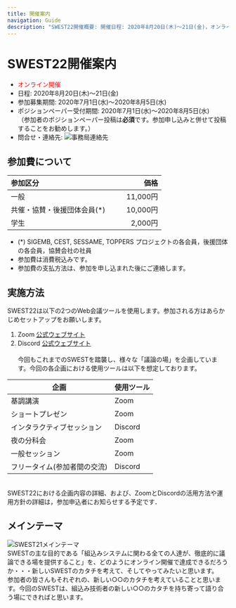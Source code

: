 ```yaml
---
title: 開催案内
navigation: Guide
description: "SWEST22開催概要: 開催日程: 2020年8月20日(木)〜21日(金)，オンライン開催， SWESTとは、大学の研究者や学生、企業の技術者や管理者、その他、組込みシステムに関わる全ての人達が、徹底的に議論できる場を提供することを主な目的とした合宿型のワークショップです。"
---
```

# SWEST22開催案内

* <font color="red">オンライン開催</font>
* 日程: 2020年8月20日(木)〜21日(金)  
* 参加募集期間: 2020年7月1日(水)～2020年8月5日(水)
* ポジションペーパー受付期間: 2020年7月1日(水)～2020年8月5日(水)  
    （参加者のポジションペーパー投稿は**必須**です。参加申し込みと併せて投稿することをお勧めします。） 
* 問合せ・連絡先: ![事務局連絡先](../images/secretariat22.jpg)   

<!--
* <font color="red">オンライン開催</font>
* 日程: 2020年8月20日(木)〜21日(金)  
* 参加費: 未定
* 参加募集期間: 未定
* 問合せ・連絡先: ![事務局連絡先](../images/secretariat22.jpg)  
-->


<a name="fee"></a>
## 参加費について  

<!--
* <font color="red">下表は2019年に開催したSWEST21の参加費です。SWEST22での参加費は未定です。</font>
-->

|参加区分 |価格　　|
|:-----|------:|
|一般                     |　　11,000円|
|共催・協賛・後援団体会員(\*)|　　10,000円|
|学生                     |　　 2,000円|

* (\*) SIGEMB, CEST, SESSAME, TOPPERS プロジェクトの各会員，後援団体の各会員，協賛会社の社員
* 参加費は消費税込みです。
* 参加費の支払方法は、参加を申し込まれた後にご連絡します。

<!--
* 参加費には宿泊・飲食費も含まれます。また、消費税込みです。
* 宿泊は４～６人１部屋の相部屋を予定しています。

## 会場

* 会場: 下呂温泉 水明館(岐阜県下呂市幸田1268)
  * 交通案内等の詳細は[こちら](https://www.suimeikan.co.jp/access/)をご参照ください。 
-->

## 実施方法

SWEST22は以下の2つのWeb会議ツールを使用します。参加される方はあらかじめセットアップをお願いします。  
1. Zoom [公式ウェブサイト](https://zoom.us/)  
2. Discord [公式ウェブサイト](https://discord.com/)  
​  
今回もこれまでのSWESTを踏襲し、様々な「議論の場」を企画しています。今回の各企画における使用ツールは以下を想定しております。  
    
| 企画                         	| 使用ツール 	|  
|------------------------------	|------------	|  
| 基調講演                     	| Zoom       	|  
| ショートプレゼン             	| Zoom       	|  
| インタラクティブセッション   	| Discord    	|  
| 夜の分科会                   	| Zoom       	|  
| 一般セッション               	| Zoom       	|  
| フリータイム(参加者間の交流) 	| Discord    	|  
​  
SWEST22における企画内容の詳細、および、ZoomとDiscordの活用方法や運用方針の詳細は，参加申込者にお知らせする予定です．

## メインテーマ
![SWEST21メインテーマ](../images/SWEST22/swest22_theme.png)  
  SWESTの主な目的である「組込みシステムに関わる全ての人達が、徹底的に議論できる場を提供すること」を、どのようにオンライン開催で達成できるだろうか・・・新しいSWESTのカタチを考えて、そしてやってみたいと思います。  
  参加者の皆さんもそれぞれの、新しい○○のカタチを考えていることと思います。今回のSWESTは、組込み技術者の新しい○○のカタチを持ち寄って語り合う場にできればと思います。

<!--
* SWESTは議論することを大事にしています。組込み分野の最新技術や今後について、徹底的に論じましょう！
* SWESTで得られる学びと経験、それらは実行してこそ身につきます。つまりランしてみましょう！！
* SWESTで身につけた技術、その知見を発信して共有しませんか？つまりpushしていって、世界を変えていきましょう!!!

  * 準備中
<a name="flyer"></a>
## ちらし

SWEST21のちらしを用意しました。A4版両面です。  
社内掲示や回覧などにご活用いただけますと幸いです。

* [SWEST21ちらし（PDF・2019年7月16日版）](https://swest.toppers.jp/images/flyer/swest21-flyer.pdf)

<img src="../images/flyer/swest21-flyer_omote.jpg" alt="SWEST21ちらし表面" width=300>
<img src="../images/flyer/swest21-flyer_ura.jpg" alt="SWEST21ちらし裏面" width=300>
-->



